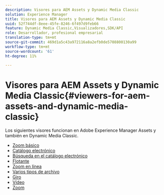 ```yaml
---
description: Visores para AEM Assets y Dynamic Media Classic
solution: Experience Manager
title: Visores para AEM Assets y Dynamic Media Classic
uuid: 52f744df-8eee-45fe-8246-6f497d9feb66
feature: Dynamic Media Classic,Visualizadores,SDK/API
role: Desarrollador, profesional empresarial
translation-type: tm+mt
source-git-commit: 469d1a5c43a972116a8a2efb0de5708800130a99
workflow-type: tm+mt
source-wordcount: '61'
ht-degree: 11%

---
```



# Visores para AEM Assets y Dynamic Media Classic{#viewers-for-aem-assets-and-dynamic-media-classic}

Los siguientes visores funcionan en Adobe Experience Manager Assets y también en Dynamic Media Classic.

* [Zoom básico](c-html5-20-basic-zoom-viewer-about/c-html5-20-basic-zoom-viewer-about.md)
* [Catálogo electrónico](c-html5-20-ecatalog-viewer-about/c-html5-20-ecatalog-viewer-about.md)
* [Búsqueda en el catálogo electrónico](c-html5-ecatsearch-viewer-about/c-html5-ecatsearch-viewer-about.md)
* [Flotante](c-html5-flyout-viewer-20-about/c-html5-flyout-viewer-20-about.md)
* [Zoom en línea](c-html5-inlinezoom-viewer-about/c-html5-inlinezoom-viewer-about.md)
* [Varios tipos de archivo](c-html5-mixedmedia-viewer-about/c-html5-mixedmedia-viewer-about.md)
* [Giro](c-html5-spin-viewer-about/c-html5-spin-viewer-about.md)
* [Vídeo](c-html5-video-reference/c-html5-video-reference.md)
* [Zoom](c-html5-20-zoom-viewer-about/c-html5-20-zoom-viewer-about.md)

<!--Add others. The TOC levels in the viewers TOC doesn't seem quite right RB: FIXED-->